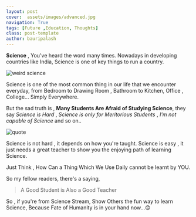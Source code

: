 ```yaml
---
layout: post
cover:  assets/images/advanced.jpg
navigation: True
tags: [Future ,Education, Thoughts]
class: post-template
author: bauripalash
---
```


**Science** , You've heard the word many times. Nowadays in developing countries like India, Science is one of key things to run a country.

![weird science](https://palash.tk/assets/images/wscience.gif)

Science is one of the most common thing in our life that we encounter everyday, from Bedroom to Drawing Room , Bathroom to Kitchen, Office , College... Simply Everywhere. 

But the sad truth is , **Many Students Are Afraid of Studying Science**, they say _Science is Hard_ , _Science is only for Meritorious Students_ , _I'm not capable of Science_ and so on..

![quote](https://i.pinimg.com/736x/0d/3b/97/0d3b97acef5bf8bf28b94031875e83e4--school-quotes-teacher-quotes.jpg)

Science is not hard , it depends on how you're taught.  Science is easy , it just needs a great teacher to show you the enjoying path of learning Science.

Just Think , How Can a Thing Which We Use Daily cannot be learnt by YOU.

So my fellow readers, there's a saying,

> A Good Student is Also a Good Teacher

So , if you're from Science Stream, Show Others the fun way to learn Science, Because Fate of Humanity is in your hand now...😊

